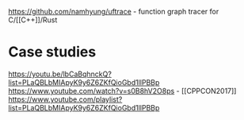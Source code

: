 https://github.com/namhyung/uftrace - function graph tracer for C/[[C++]]/Rust

# Case studies
https://youtu.be/lbCaBqhnckQ?list=PLaQBLbMIApyK9y6Z6ZKfQioGbd1llPBBp
https://www.youtube.com/watch?v=s0B8hV2O8ps - [[CPPCON2017]]
https://www.youtube.com/playlist?list=PLaQBLbMIApyK9y6Z6ZKfQioGbd1llPBBp
